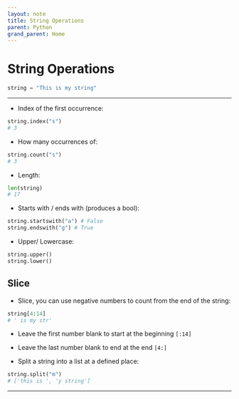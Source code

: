 ```yaml
---
layout: note
title: String Operations
parent: Python
grand_parent: Home
---
```


# String Operations

```py
string = "This is my string"
```

---

- Index of the first occurrence:

```py
string.index("s")
# 3
```

- How many occurrences of:

```py
string.count("s")
# 3
```

- Length:

```py
len(string)
# 17
```

- Starts with / ends with (produces a bool):

```py
string.startswith("a") # False
string.endswith("g") # True
```

- Upper/ Lowercase:

```py
string.upper()
string.lower()
```

## Slice

- Slice, you can use negative numbers to count from the end of the string:

```py
string[4:14]
# ' is my str'
```

- Leave the first number blank to start at the beginning `[:14]`
- Leave the last number blank to end at the end `[4:]`

- Split a string into a list at a defined place:

```py
string.split("m")
# ['this is ', 'y string']
```

---
